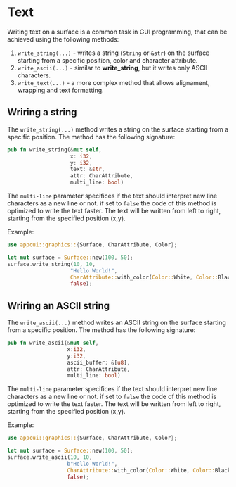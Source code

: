 # Text

Writing text on a surface is a common task in GUI programming, that can be achieved using the following methods:
1. `write_string(...)` - writes a string (`String` or `&str`) on the surface starting from a specific position, color and character attribute.
2. `write_ascii(...)` - similar to **write_string**, but it writes only ASCII characters.
3. `write_text(...)` - a more complex method that allows alignament, wrapping and text formatting.

## Wriring a string

The `write_string(...)` method writes a string on the surface starting from a specific position. The method has the following signature:

```rust
pub fn write_string(&mut self, 
                    x: i32, 
                    y: i32, 
                    text: &str, 
                    attr: CharAttribute, 
                    multi_line: bool)
```

The `multi-line` parameter specifices if the text should interpret new line characters as a new line or not. if set to `false` the code of this method is optimized to write the text faster. The text will be written from left to right, starting from the specified position (x,y).

Example:

```rust
use appcui::graphics::{Surface, CharAttribute, Color};

let mut surface = Surface::new(100, 50);
surface.write_string(10, 10, 
                    "Hello World!", 
                    CharAttribute::with_color(Color::White, Color::Black), 
                    false);
```

## Wriring an ASCII string

The `write_ascii(...)` method writes an ASCII string on the surface starting from a specific position. The method has the following signature:

```rust
pub fn write_ascii(&mut self, 
                   x:i32, 
                   y:i32, 
                   ascii_buffer: &[u8], 
                   attr: CharAttribute, 
                   multi_line: bool)
```

The `multi-line` parameter specifices if the text should interpret new line characters as a new line or not. if set to `false` the code of this method is optimized to write the text faster. The text will be written from left to right, starting from the specified position (x,y).

Example:

```rust
use appcui::graphics::{Surface, CharAttribute, Color};

let mut surface = Surface::new(100, 50);
surface.write_ascii(10, 10,
                   b"Hello World!",
                   CharAttribute::with_color(Color::White, Color::Black),
                   false);
```